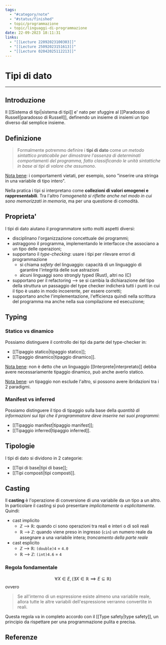 ```yaml
---
tags:
  - "#category/note"
  - "#status/finished"
  - topic/programmazione
  - topic/linguaggi-di-programmazione
date: 22-09-2023 18:11:31
links:
  - "[[Lecture 22092023100303]]"
  - "[[Lecture 25092023151613]]"
  - "[[Lecture 02042025112213]]"
---
```

# Tipi di dato
---
## Introduzione
Il [[Sistema di tipi|sistema di tipi]] e' nato per sfuggire al [[Paradosso di Russell|paradosso di Russell]], definendo un insieme di insiemi un tipo diverso dal semplice insieme.

## Definizione
> Formalmente potremmo definire i **tipi di dato** come _un metodo sintattico praticabile per dimostrare l'assenza di determinati comportamenti del programma, fatto classificando le unità sintattiche in base ai tipi di valore che assumono_.

<u>Nota bene</u>: i comportamenti vietati, per esempio, sono "inserire una stringa in una variabile di tipo intero".

Nella pratica i tipi si interpretano come **collezioni di valori omogenei e rappresentabili**. Tra l'altro l'_omogeneità si riflette anche nel modo in cui sono memorizzati in memoria_, ma per una questione di comodità.

## Proprieta'
I tipi di dato aiutano il programmatore sotto molti aspetti diversi:
- disciplinano l'organizzazione concettuale dei programmi;
- astraggono il programma, implementando le interfacce che associano a un tipo delle operazioni;
- supportano il _type-checking_: usare i tipi per rilevare errori di programmazione
	- si chiama _safety_ del linguaggio: capacità di un linguaggio di garantire l'integrità delle sue astrazioni
	- alcuni linguaggi sono strongly typed (Rust), altri no (C)
- supportano per il refactoring --> se si cambia la dichiarazione del tipo della struttura un passaggio del type checker indicherà tutti i punti in cui il tipo è usato in modo incoerente, per essere corretti;
- supportano anche l'implementazione, l'efficienza quindi nella scrittura del programma ma anche nella sua compilazione ed esecuzione;

## Typing
### Statico vs dinamico
Possiamo distinguere il controllo dei tipi da parte del type-checker in:
- [[Tipaggio statico|tipaggio statico]];
- [[Tipaggio dinamico|tipaggio dinamico]].

<u>Nota bene</u>: non è detto che un linguaggio [[Interprete|interpretato]] debba avere necessariamente tipaggio dinamico, può anche averlo statico.

<u>Nota bene</u>: un tipaggio non esclude l'altro, si possono avere ibridazioni tra i 2 paradigmi.

### Manifest vs inferred
Possiamo distinguere il tipo di tipaggio sulla base della _quantità di informazioni sui tipi che il programmatore deve inserire nei suoi programmi_:
- [[Tipaggio manifest|tipaggio manifest]];
- [[Tipaggio inferred|tipaggio inferred]].

## Tipologie
I tipi di dato si dividono in 2 categorie:
- [[Tipi di base|tipi di base]];
- [[Tipi composti|tipi composti]].

## Casting
Il **casting** è l'operazione di conversione di una variabile da un tipo a un altro. In particolare il casting si può presentare _implicitamente_ o _esplicitamente_. Quindi:
- cast implicito
	- $\mathbb{Z}$ --> $\mathbb{R}$: quando ci sono operazioni tra reali e interi o di soli reali
	- $\mathbb{R}$ --> $\mathbb{Z}$: quando viene preso in ingresso (`cin`) un numero reale da assegnare a una variabile intera; _troncamento della parte reale_
- cast esplicito
	- $\mathbb{Z}$ --> $\mathbb{R}$: `(double)4` = `4.0`
	- $\mathbb{R}$ --> $\mathbb{Z}$: `(int)4.6` = `4`

### Regola fondamentale
$$\forall X \in E, (\exists X \in \mathbb{R} \implies E \subseteq \mathbb{R})$$
ovvero
> Se all'interno di un espressione esiste almeno una variabile reale, allora tutte le altre variabili dell'espressione verranno convertite in reali.

Questa regola va in completo accordo con il [[Type safety|type safety]], un principio da rispettare per una programmazione pulita e precisa.

## Referenze